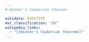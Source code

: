 ```yaml
---
# Wiener's tauberian theorem

wikidata: Q3527279
msc_classification: "26"
wikipedia_links:
  - "[[Wiener's tauberian theorem]]"
---
```


